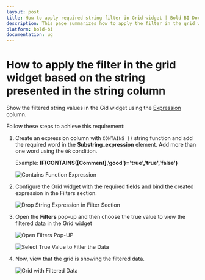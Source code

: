```yaml
---
layout: post
title: How to apply required string filter in Grid widget | Bold BI Docs
description: This page summarizes how to apply the filter in the grid widget based on the string presented in the string type column using Bold BI application
platform: bold-bi
documentation: ug
---
```


# How to apply the filter in the grid widget based on the string presented in the string column

Show the filtered string values in the Gid widget using the [Expression](https://help.boldbi.com/embedded-bi/working-with-data-source/transforming-data/configuring-expression-columns/) column.

Follow these steps to achieve this requirement:

1. Create an expression column with `CONTAINS ()` string function and add the required word in the **Substring_expression** element. Add more than one word using the `OR` condition. 

    Example: **IF(CONTAINS([Comment],’good’)='true','true','false')**

    ![Contains Function Expression](/bold-bi-docs/static/assets/embedded/faq/images/contains-function-expression.png#max-width=60%)

2. Configure the Grid widget with the required fields and bind the created expression in the Filters section.

    ![Drop String Expression in Filter Section](/bold-bi-docs/static/assets/embedded/faq/images/drop-string-expression-in-filters-section.png#max-width=60%)

3. Open the **Filters** pop-up and then choose the true value to view the filtered data in the Grid widget

    ![Open Filters Pop-UP](/bold-bi-docs/static/assets/embedded/faq/images/open-filters-pop-up.png#max-width=60%)

    ![Select True Value to Fitler the Data](/bold-bi-docs/static/assets/embedded/faq/images/select-true-value-to-filter-the-data.png#max-width=60%)

4. Now, view that the grid is showing the filtered data.

    ![Grid with Filtered Data](/bold-bi-docs/static/assets/embedded/faq/images/gird-with-filtered-data.png#max-width=60%)